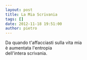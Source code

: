 ```yaml
---
layout: post
title: La Mia Scrivania
tags: []
date: 2012-11-18 19:51:00
author: pietro
---
```

Da quando t'affacciasti sulla vita mia<br/>è aumentata l'entropia<br/>dell'intera scrivania.
